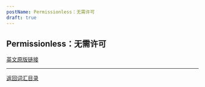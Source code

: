 ```yaml
---
postName: Permissionless：无需许可
draft: true
---
```

## Permissionless：无需许可




[英文原版链接](https://wiki.internetcomputer.org/wiki/Glossary)

---
[返回词汇目录](../glossary)